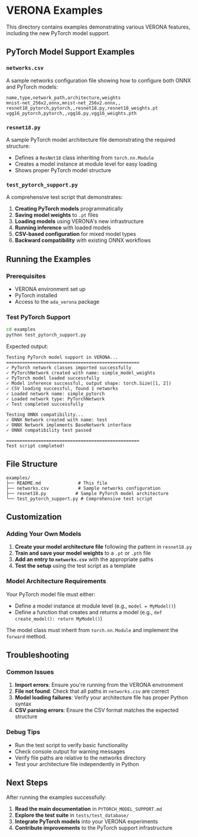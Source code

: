 # VERONA Examples

This directory contains examples demonstrating various VERONA features, including the new PyTorch model support.

## PyTorch Model Support Examples

### `networks.csv`
A sample networks configuration file showing how to configure both ONNX and PyTorch models:

```csv
name,type,network_path,architecture,weights
mnist-net_256x2,onnx,mnist-net_256x2.onnx,,
resnet18_pytorch,pytorch,,resnet18.py,resnet18_weights.pt
vgg16_pytorch,pytorch,,vgg16.py,vgg16_weights.pth
```

### `resnet18.py`
A sample PyTorch model architecture file demonstrating the required structure:

- Defines a `ResNet18` class inheriting from `torch.nn.Module`
- Creates a model instance at module level for easy loading
- Shows proper PyTorch model structure

### `test_pytorch_support.py`
A comprehensive test script that demonstrates:

1. **Creating PyTorch models** programmatically
2. **Saving model weights** to `.pt` files
3. **Loading models** using VERONA's new infrastructure
4. **Running inference** with loaded models
5. **CSV-based configuration** for mixed model types
6. **Backward compatibility** with existing ONNX workflows

## Running the Examples

### Prerequisites
- VERONA environment set up
- PyTorch installed
- Access to the `ada_verona` package

### Test PyTorch Support
```bash
cd examples
python test_pytorch_support.py
```

Expected output:
```
Testing PyTorch model support in VERONA...
==================================================
✓ PyTorch network classes imported successfully
✓ PyTorchNetwork created with name: simple_model_weights
✓ PyTorch model loaded successfully
✓ Model inference successful, output shape: torch.Size([1, 2])
✓ CSV loading successful, found 1 networks
✓ Loaded network name: simple_pytorch
✓ Loaded network type: PyTorchNetwork
✓ Test completed successfully

Testing ONNX compatibility...
✓ ONNX Network created with name: test
✓ ONNX Network implements BaseNetwork interface
✓ ONNX compatibility test passed

==================================================
Test script completed!
```

## File Structure

```
examples/
├── README.md              # This file
├── networks.csv           # Sample networks configuration
├── resnet18.py           # Sample PyTorch model architecture
└── test_pytorch_support.py # Comprehensive test script
```

## Customization

### Adding Your Own Models

1. **Create your model architecture file** following the pattern in `resnet18.py`
2. **Train and save your model weights** to a `.pt` or `.pth` file
3. **Add an entry to `networks.csv`** with the appropriate paths
4. **Test the setup** using the test script as a template

### Model Architecture Requirements

Your PyTorch model file must either:
- Define a model instance at module level (e.g., `model = MyModel()`)
- Define a function that creates and returns a model (e.g., `def create_model(): return MyModel()`)

The model class must inherit from `torch.nn.Module` and implement the `forward` method.

## Troubleshooting

### Common Issues

1. **Import errors**: Ensure you're running from the VERONA environment
2. **File not found**: Check that all paths in `networks.csv` are correct
3. **Model loading failures**: Verify your architecture file has proper Python syntax
4. **CSV parsing errors**: Ensure the CSV format matches the expected structure

### Debug Tips

- Run the test script to verify basic functionality
- Check console output for warning messages
- Verify file paths are relative to the networks directory
- Test your architecture file independently in Python

## Next Steps

After running the examples successfully:

1. **Read the main documentation** in `PYTORCH_MODEL_SUPPORT.md`
2. **Explore the test suite** in `tests/test_database/`
3. **Integrate PyTorch models** into your VERONA experiments
4. **Contribute improvements** to the PyTorch support infrastructure
